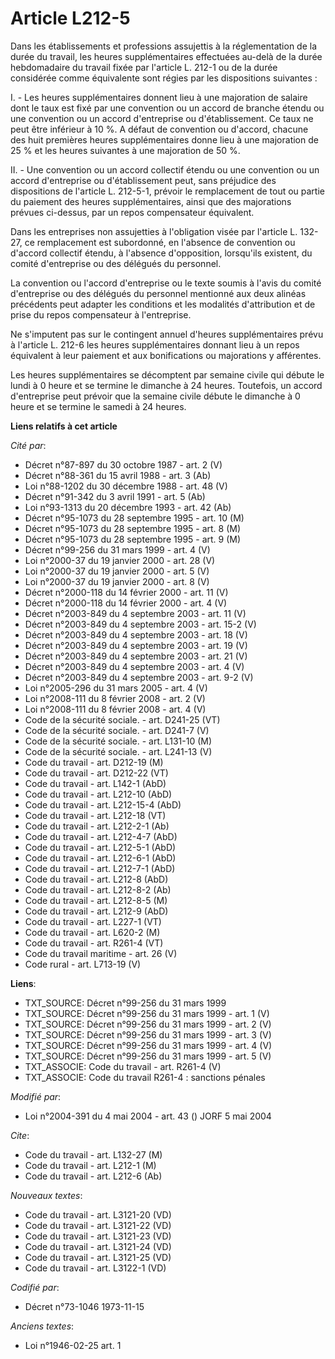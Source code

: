 # Article L212-5

Dans les établissements et professions assujettis à la réglementation de la durée du travail, les heures supplémentaires
effectuées au-delà de la durée hebdomadaire du travail fixée par l'article L. 212-1 ou de la durée considérée comme
équivalente sont régies par les dispositions suivantes :

I. - Les heures supplémentaires donnent lieu à une majoration de salaire dont le taux est fixé par une convention ou un
accord de branche étendu ou une convention ou un accord d'entreprise ou d'établissement. Ce taux ne peut être inférieur à 10
%. A défaut de convention ou d'accord, chacune des huit premières heures supplémentaires donne lieu à une majoration de 25 %
et les heures suivantes à une majoration de 50 %.

II. - Une convention ou un accord collectif étendu ou une convention ou un accord d'entreprise ou d'établissement peut, sans
préjudice des dispositions de l'article L. 212-5-1, prévoir le remplacement de tout ou partie du paiement des heures
supplémentaires, ainsi que des majorations prévues ci-dessus, par un repos compensateur équivalent.

Dans les entreprises non assujetties à l'obligation visée par l'article L. 132-27, ce remplacement est subordonné, en
l'absence de convention ou d'accord collectif étendu, à l'absence d'opposition, lorsqu'ils existent, du comité d'entreprise
ou des délégués du personnel.

La convention ou l'accord d'entreprise ou le texte soumis à l'avis du comité d'entreprise ou des délégués du personnel
mentionné aux deux alinéas précédents peut adapter les conditions et les modalités d'attribution et de prise du repos
compensateur à l'entreprise.

Ne s'imputent pas sur le contingent annuel d'heures supplémentaires prévu à l'article L. 212-6 les heures supplémentaires
donnant lieu à un repos équivalent à leur paiement et aux bonifications ou majorations y afférentes.

Les heures supplémentaires se décomptent par semaine civile qui débute le lundi à 0 heure et se termine le dimanche à 24
heures. Toutefois, un accord d'entreprise peut prévoir que la semaine civile débute le dimanche à 0 heure et se termine le
samedi à 24 heures.

**Liens relatifs à cet article**

_Cité par_:

  - Décret n°87-897 du 30 octobre 1987 - art. 2 (V)
  - Décret n°88-361 du 15 avril 1988 - art. 3 (Ab)
  - Loi n°88-1202 du 30 décembre 1988 - art. 48 (V)
  - Décret n°91-342 du 3 avril 1991 - art. 5 (Ab)
  - Loi n°93-1313 du 20 décembre 1993 - art. 42 (Ab)
  - Décret n°95-1073 du 28 septembre 1995 - art. 10 (M)
  - Décret n°95-1073 du 28 septembre 1995 - art. 8 (M)
  - Décret n°95-1073 du 28 septembre 1995 - art. 9 (M)
  - Décret n°99-256 du 31 mars 1999 - art. 4 (V)
  - Loi n°2000-37 du 19 janvier 2000 - art. 28 (V)
  - Loi n°2000-37 du 19 janvier 2000 - art. 5 (V)
  - Loi n°2000-37 du 19 janvier 2000 - art. 8 (V)
  - Décret n°2000-118 du 14 février 2000 - art. 11 (V)
  - Décret n°2000-118 du 14 février 2000 - art. 4 (V)
  - Décret n°2003-849 du 4 septembre 2003 - art. 11 (V)
  - Décret n°2003-849 du 4 septembre 2003 - art. 15-2 (V)
  - Décret n°2003-849 du 4 septembre 2003 - art. 18 (V)
  - Décret n°2003-849 du 4 septembre 2003 - art. 19 (V)
  - Décret n°2003-849 du 4 septembre 2003 - art. 21 (V)
  - Décret n°2003-849 du 4 septembre 2003 - art. 4 (V)
  - Décret n°2003-849 du 4 septembre 2003 - art. 9-2 (V)
  - Loi n°2005-296 du 31 mars 2005 - art. 4 (V)
  - Loi n°2008-111 du 8 février 2008 - art. 2 (V)
  - Loi n°2008-111 du 8 février 2008 - art. 4 (V)
  - Code de la sécurité sociale. - art. D241-25 (VT)
  - Code de la sécurité sociale. - art. D241-7 (V)
  - Code de la sécurité sociale. - art. L131-10 (M)
  - Code de la sécurité sociale. - art. L241-13 (V)
  - Code du travail - art. D212-19 (M)
  - Code du travail - art. D212-22 (VT)
  - Code du travail - art. L142-1 (AbD)
  - Code du travail - art. L212-10 (AbD)
  - Code du travail - art. L212-15-4 (AbD)
  - Code du travail - art. L212-18 (VT)
  - Code du travail - art. L212-2-1 (Ab)
  - Code du travail - art. L212-4-7 (AbD)
  - Code du travail - art. L212-5-1 (AbD)
  - Code du travail - art. L212-6-1 (AbD)
  - Code du travail - art. L212-7-1 (AbD)
  - Code du travail - art. L212-8 (AbD)
  - Code du travail - art. L212-8-2 (Ab)
  - Code du travail - art. L212-8-5 (M)
  - Code du travail - art. L212-9 (AbD)
  - Code du travail - art. L227-1 (VT)
  - Code du travail - art. L620-2 (M)
  - Code du travail - art. R261-4 (VT)
  - Code du travail maritime - art. 26 (V)
  - Code rural - art. L713-19 (V)

**Liens**:

  - TXT_SOURCE: Décret n°99-256 du 31 mars 1999
  - TXT_SOURCE: Décret n°99-256 du 31 mars 1999 - art. 1 (V)
  - TXT_SOURCE: Décret n°99-256 du 31 mars 1999 - art. 2 (V)
  - TXT_SOURCE: Décret n°99-256 du 31 mars 1999 - art. 3 (V)
  - TXT_SOURCE: Décret n°99-256 du 31 mars 1999 - art. 4 (V)
  - TXT_SOURCE: Décret n°99-256 du 31 mars 1999 - art. 5 (V)
  - TXT_ASSOCIE: Code du travail - art. R261-4 (V)
  - TXT_ASSOCIE: Code du travail R261-4 : sanctions pénales

_Modifié par_:

  - Loi n°2004-391 du 4 mai 2004 - art. 43 () JORF 5 mai 2004

_Cite_:

  - Code du travail - art. L132-27 (M)
  - Code du travail - art. L212-1 (M)
  - Code du travail - art. L212-6 (Ab)

_Nouveaux textes_:

  - Code du travail - art. L3121-20 (VD)
  - Code du travail - art. L3121-22 (VD)
  - Code du travail - art. L3121-23 (VD)
  - Code du travail - art. L3121-24 (VD)
  - Code du travail - art. L3121-25 (VD)
  - Code du travail - art. L3122-1 (VD)

_Codifié par_:

  - Décret n°73-1046 1973-11-15

_Anciens textes_:

  - Loi n°1946-02-25 art. 1
